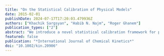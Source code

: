 ```yaml
---
title: "On the Statistical Calibration of Physical Models"
date: 2015-02-01
publishDate: 2024-07-17T17:20:03.479936Z
authors: ["Khachik Sargsyan", "Habib N. Najm", "Roger Ghanem"]
publication_types: ["2"]
abstract: "We introduce a novel statistical calibration framework for physical models, relying on probabilistic embedding of model discrepancy error within the model. For clarity of illustration, we take the measurement errors out of consideration, calibrating a chemical model of interest with respect to a more detailed model, considered as “truth” for the present purpose. We employ Bayesian statistical methods for such model‐to‐model calibration and demonstrate their capabilities on simple synthetic models, leading to a well‐defined parameter estimation problem that employs approximate Bayesian computation. The method is then demonstrated on two case studies for calibration of kinetic rate parameters for methane air chemistry, where ignition time information from a detailed elementary‐step kinetic model is used to estimate rate coefficients of a simple chemical mechanism. We show that the calibrated model predictions fit the data and that uncertainty in these predictions is consistent in a mean‐square sense with the discrepancy from the detailed model data."
featured: false
publication: "*International Journal of Chemical Kinetics*"
doi: "10.1002/kin.20906"
---
```


